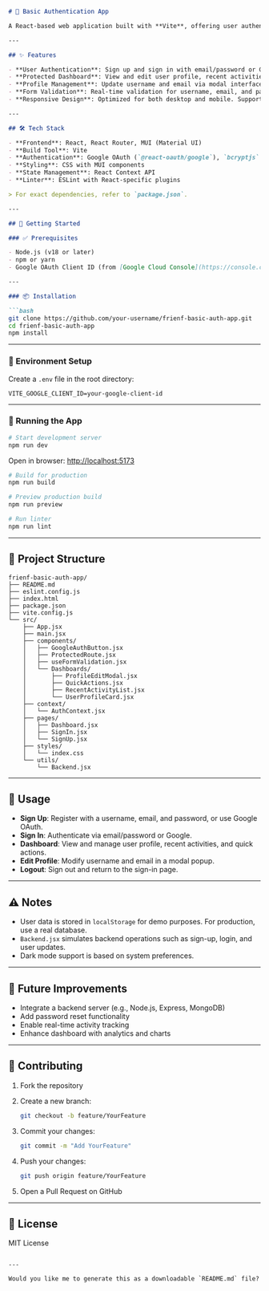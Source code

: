 ````markdown
# 🔐 Basic Authentication App

A React-based web application built with **Vite**, offering user authentication via **email/password** and **Google OAuth**. Features include a protected dashboard for profile management and activity tracking.

---

## ✨ Features

- **User Authentication**: Sign up and sign in with email/password or Google OAuth.
- **Protected Dashboard**: View and edit user profile, recent activities, and quick actions.
- **Profile Management**: Update username and email via modal interface.
- **Form Validation**: Real-time validation for username, email, and password.
- **Responsive Design**: Optimized for both desktop and mobile. Supports light/dark mode.

---

## 🛠 Tech Stack

- **Frontend**: React, React Router, MUI (Material UI)
- **Build Tool**: Vite
- **Authentication**: Google OAuth (`@react-oauth/google`), `bcryptjs` for password hashing
- **Styling**: CSS with MUI components
- **State Management**: React Context API
- **Linter**: ESLint with React-specific plugins

> For exact dependencies, refer to `package.json`.

---

## 🚀 Getting Started

### ✅ Prerequisites

- Node.js (v18 or later)
- npm or yarn
- Google OAuth Client ID (from [Google Cloud Console](https://console.cloud.google.com))

---

### 📦 Installation

```bash
git clone https://github.com/your-username/frienf-basic-auth-app.git
cd frienf-basic-auth-app
npm install
````

---

### 🔐 Environment Setup

Create a `.env` file in the root directory:

```env
VITE_GOOGLE_CLIENT_ID=your-google-client-id
```

---

### 🧪 Running the App

```bash
# Start development server
npm run dev
```

Open in browser: [http://localhost:5173](http://localhost:5173)

```bash
# Build for production
npm run build

# Preview production build
npm run preview

# Run linter
npm run lint
```

---

## 📁 Project Structure

```
frienf-basic-auth-app/
├── README.md
├── eslint.config.js
├── index.html
├── package.json
├── vite.config.js
└── src/
    ├── App.jsx
    ├── main.jsx
    ├── components/
    │   ├── GoogleAuthButton.jsx
    │   ├── ProtectedRoute.jsx
    │   ├── useFormValidation.jsx
    │   └── Dashboards/
    │       ├── ProfileEditModal.jsx
    │       ├── QuickActions.jsx
    │       ├── RecentActivityList.jsx
    │       └── UserProfileCard.jsx
    ├── context/
    │   └── AuthContext.jsx
    ├── pages/
    │   ├── Dashboard.jsx
    │   ├── SignIn.jsx
    │   └── SignUp.jsx
    ├── styles/
    │   └── index.css
    └── utils/
        └── Backend.jsx
```

---

## 👥 Usage

* **Sign Up**: Register with a username, email, and password, or use Google OAuth.
* **Sign In**: Authenticate via email/password or Google.
* **Dashboard**: View and manage user profile, recent activities, and quick actions.
* **Edit Profile**: Modify username and email in a modal popup.
* **Logout**: Sign out and return to the sign-in page.

---

## ⚠️ Notes

* User data is stored in `localStorage` for demo purposes. For production, use a real database.
* `Backend.jsx` simulates backend operations such as sign-up, login, and user updates.
* Dark mode support is based on system preferences.

---

## 🔮 Future Improvements

* Integrate a backend server (e.g., Node.js, Express, MongoDB)
* Add password reset functionality
* Enable real-time activity tracking
* Enhance dashboard with analytics and charts

---

## 🤝 Contributing

1. Fork the repository
2. Create a new branch:

   ```bash
   git checkout -b feature/YourFeature
   ```
3. Commit your changes:

   ```bash
   git commit -m "Add YourFeature"
   ```
4. Push your changes:

   ```bash
   git push origin feature/YourFeature
   ```
5. Open a Pull Request on GitHub

---

## 📄 License

MIT License

```

---

Would you like me to generate this as a downloadable `README.md` file?
```
